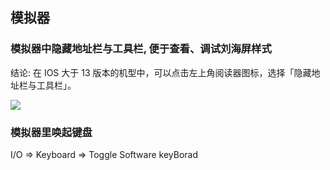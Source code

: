 ## 模拟器

### 模拟器中隐藏地址栏与工具栏, 便于查看、调试刘海屏样式

结论: 在 IOS 大于 13 版本的机型中，可以点击左上角阅读器图标，选择「隐藏地址栏与工具栏」。

![](http://with.muyunyun.cn/0d488254b20c9ffc2146367f1be7a43f.jpg)

### 模拟器里唤起键盘

I/O => Keyboard => Toggle Software keyBorad
